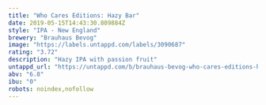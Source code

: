 ```yaml
---
title: "Who Cares Editions: Hazy Bar"
date: 2019-05-15T14:43:30.809884Z
style: "IPA - New England"
brewery: "Brauhaus Bevog"
image: "https://labels.untappd.com/labels/3090687"
rating: "3.72"
description: "Hazy IPA with passion fruit"
untappd_url: "https://untappd.com/b/brauhaus-bevog-who-cares-editions-hazy-bar/3090687"
abv: "6.8"
ibu: "0"
robots: noindex,nofollow
---
```

